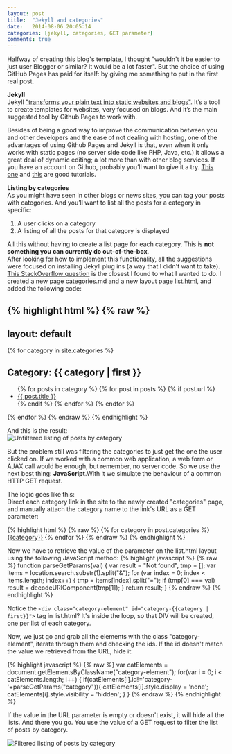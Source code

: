 ```yaml
---
layout: post
title:  "Jekyll and categories"
date:   2014-08-06 20:05:14
categories: [jekyll, categories, GET parameter]
comments: true
---
```


Halfway of creating this blog's template, I thought "wouldn't it be easier to just user Blogger or similar? It would be a lot faster". 
But the choice of using GitHub Pages has paid for itself: by giving me something to put in the first real post.

**Jekyll**  
Jekyll ["transforms your plain text into static websites and blogs"](http://jekyllrb.com/). It’s a tool to create templates for websites, very focused on blogs. 
And it’s the main suggested tool by Github Pages to work with. 

Besides of being a good way to improve the communication between you and other developers and the ease of not dealing with hosting, one of the advantages of using Github Pages and Jekyll is that, even when it only works with static pages (no server side code like PHP, Java, etc.) it allows a great deal of dynamic editing; a lot more than with other blog services.
If you have an account on Github, probably you’ll want to give it a try. [This one](https://help.github.com/articles/using-jekyll-with-pages) and [this](http://24ways.org/2013/get-started-with-github-pages/) are good tutorials.

**Listing by categories**  
As you might have seen in other blogs or news sites, you can tag your posts with categories. And you’ll want to list all the posts for a category in specific:

1. A user clicks on a category
2. A listing of all the posts for that category is displayed

All this without having to create a list page for each category. This is **not something you can currently do out-of-the-box**.  
After looking for how to implement this functionality, all the suggestions were focused on installing Jekyll plug ins (a way that I didn't want to take). [This 
StackOverflow question](http://stackoverflow.com/questions/20872861/jekyll-display-posts-by-category) is the closest I found to what I wanted to do. 
I created a new page categories.md and a new layout page [list.html](_layouts/list.html), and added the following code:

{% highlight html %}
{% raw %}
---
layout: default
---
<div class="post">
	{% for category in site.categories %}
	<div class="category-element" id="category-{{category | first}}">
    <h2>Category: {{ category | first }}</h2>
    <ul class="posts">	
    {% for posts in category %}
      {% for post in posts %}
	   {% if post.url %}
        <li><a href="{{ post.url }}">{{ post.title }}</a></li>
		{% endif %}
      {% endfor %}
    {% endfor %}
    </ul>
	</div>
{% endfor %}
{% endraw %}
{% endhighlight %}

And this is the result:  
![Unfiltered listing of posts by category](../_images/image1.jpeg?raw=true "Unfiltered listing of posts by category")

But the problem still was filtering the categories to just get the one the user clicked on. If we worked with a common web application, a web form or AJAX call would be enough,
but remember, no server code. So we use the next best thing: **JavaScript**.With it we simulate the behaviour of a common HTTP GET request.

The logic goes like this:  
Direct each category link in the site to the newly created "categories" page, and manually attach the category name to the link's URL as a GET parameter:

{% highlight html %}
{% raw %}
{% for category in post.categories %}
	<a href="/categories?category={{category}}">{{category}}</a>
{% endfor %}
{% endraw %}
{% endhighlight %}

Now we have to retrieve the value of the parameter on the list.html layout using the following JavaScript method:
{% highlight javascript %}
{% raw %}
function parseGetParams(val) {
    var result = "Not found",
        tmp = [];
    var items = location.search.substr(1).split("&");
    for (var index = 0; index < items.length; index++) {
        tmp = items[index].split("=");
        if (tmp[0] === val) result = decodeURIComponent(tmp[1]);
    }
    return result;
}
{% endraw %}
{% endhighlight %}

Notice the `<div class="category-element" id="category-{{category | first}}">` tag in list.html? It's inside the loop, so that DIV will be created, one per list of each category.

Now, we just go and grab all the elements with the class "category-element", iterate through them and checking the ids. If the id doesn't match the value we retrieved from the URL,
hide it:

{% highlight javascript %}
{% raw %}
var catElements = document.getElementsByClassName("category-element");
for(var i = 0; i < catElements.length; i++)
{
   if(catElements[i].id!='category-'+parseGetParams("category")){
	catElements[i].style.display = 'none'; 
	catElements[i].style.visibility = 'hidden';
   }
}
{% endraw %}
{% endhighlight %}

If the value in the URL parameter is empty or doesn't exist, it will hide all the lists.
And there you go. You use the value of a GET request to filter the list of posts by category.

![Filtered listing of posts by category](../_images/image2.jpeg?raw=true "Filtered listing of posts by category")